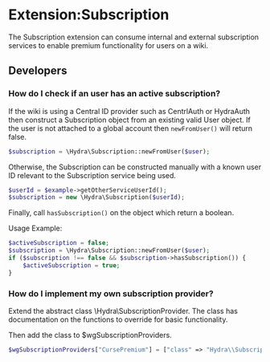 # Extension:Subscription

The Subscription extension can consume internal and external subscription services to enable premium functionality for users on a wiki.

## Developers
### How do I check if an user has an active subscription?

If the wiki is using a Central ID provider such as CentrlAuth or HydraAuth then construct a Subscription object from an existing valid User object.  If the user is not attached to a global account then `newFromUser()` will return false.
```php
$subscription = \Hydra\Subscription::newFromUser($user);
```

Otherwise, the Subscription can be constructed manually with a known user ID relevant to the Subscription service being used.  
```php
$userId = $example->getOtherServiceUserId();
$subscription = new \Hydra\Subscription($userId);
```

Finally, call `hasSubscription()` on the object which return a boolean.

Usage Example:
```php
$activeSubscription = false;
$subscription = \Hydra\Subscription::newFromUser($user);
if ($subscription !== false && $subscription->hasSubscription()) {
	$activeSubscription = true;
}
```

### How do I implement my own subscription provider?

Extend the abstract class \Hydra\SubscriptionProvider.  The class has documentation on the functions to override for basic functionality.

Then add the class to $wgSubscriptionProviders.

```php
$wgSubscriptionProviders["CursePremium"] = ["class" => "Hydra\\SubscriptionProvider\\ExampleSubscription"];
```